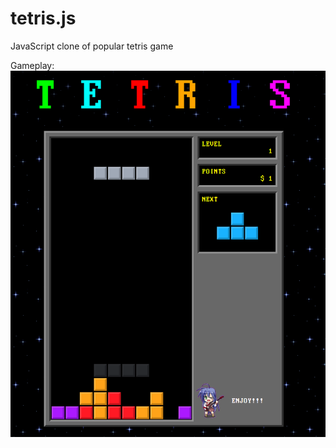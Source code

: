 # tetris.js
JavaScript clone of popular tetris game

Gameplay:
![tetris gameplay](doc/screen_a.png)


